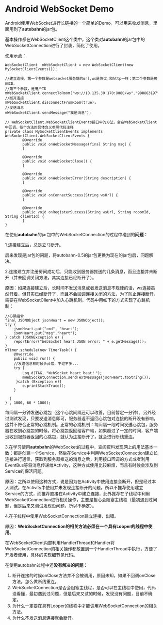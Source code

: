 
# Android WebSocket Demo

Android使用WebSocket进行长链接的一个简单的Demo，可以用来收发消息，里面用到了**autobahn**的jar包。

基本操作都在WebSocketClient这个类中，这个类对**autobahn**的jar包中的WebSocketConnection进行了封装，简化了使用。

使用示范：
```
WebSocketClient  mWebSocketClient = new WebSocketClient(new MySocketClientEvents());

//建立连接，第一个参数是websocket服务端的url,ws是协议,和http一样；第二个参数是房间ID，
//第三个参数，是用户ID
mWebSocketClient.connectToRoom("ws://10.135.30.170:8080/ws","988863197","5");
//断开连接
mWebSocketClient.disconnectFromRoom(true);
//发送消息
mWebSocketClient.sendMessage("我是消息");

// WebSocketClient.WebSocketClientEvents接口中的方法，会在WebSocketClient中回调，每个方法的具体含义参照代码注释
private class MySocketClientEvents implements WebSocketClient.WebSocketClientEvents {
        @Override
        public void onWebSocketMessage(final String msg) {
        }

        @Override
        public void onWebSocketClose() {
        }

        @Override
        public void onWebSocketError(String description) {
        }

        @Override
        public void onConnectSuccess(String wsUrl) {
        }

        @Override
        public void onRegisterSuccess(String wsUrl, String rooomId, String clientId) {
        }
}
```

在使用**autobahn**的jar包中的WebSocketConnection的过程中碰到的**问题：**

1.连接建立后，总是立马断开。

后来发现是jar包的问题，将autobahn-0.5的jar包更换为现在的jar包后，问题解决。

2.连接建立并注册房间成功后，只能收到服务器推送的几条消息，而且连接并未断开（并未回调关闭方法，其实连接已经断开了）。

原因：如果连接建立后，长时间不发送消息或者发送消息不规律的话，ws连接虽然开着，但其实已经断开了，而且不会回调连接关闭的方法，为了防止连接断开，需要在WebSocketClient中加入心跳机制。代码中用如下的方式实现了心跳机制：
```
//心跳指令
final JSONObject jsonHeart = new JSONObject();
try {
    jsonHeart.put("cmd", "heart");
    jsonHeart.put("msg","heart");
} catch (JSONException e) {
    reportError("WebSocket heart JSON error: " + e.getMessage());
}
mTimer.schedule(new TimerTask() {
    @Override
    public void run() {
    //发送信息有时候会异常，不过不多...
    try {
        Log.d(TAG, "WebSocket heart beat！");
        mWebSocketConnection.sendTextMessage(jsonHeart.toString());
     }catch (Exception e){
        e.printStackTrace();
    }

  }
} , 1000, 60 * 1000);
```
每间隔一分钟发送心跳包（这个心跳间隔还可以改善，目前暂定一分钟），另外经过测试发现，只要发送消息即可，服务器返不返回心跳包对连接的断开没有影响，这并不符合正常的心跳机制。正常的心跳机制：每间隔一段时间发送心跳包，服务器在收到心跳包的时候，将心跳包返回给客户端，如果超过了一定的时间，客户端没收到服务器返回的心跳包，就认为连接断开了，就会进行断线重连。

3.在学习使用**autobahn**的WebSocket的过程中，查阅资料发现网上的用法基本一致：都是创建一个Service，然后在Service中利用WebSocketConnection建立长连接进行通信，获取到服务器推送的消息之后，利用接口回调的方式或者利用EventBus等将消息传递给Activity，这种方式使用比较麻烦，而且有时候会涉及到Service的保活问题。

原因：之所以使用这种方式，说是因为在Activity中使用连接会断开，但是经过本人测试，在Activity中使用并未发现连接断开的问题，所以不推荐使用建立Service的方式，而推荐直接在Activity中建立连接，此外推荐在子线程中利用WebSocketConnection进行相关操作，主要是担心会阻塞主线程（最初遇到过问题，但是后来又测试发现没问题，所以不确定）。

4.在子线程中使用WebSocketConnection建立连接，出错。

原因：**WebSocketConnection的相关方法必须在一个具有Looper的线程中使用。**

在WebSocketClient内部利用HandlerThread和Handler将WebSocketConnection的相关操作都放置到一个HandlerThread中执行，方便了开发者使用，具体的实现细节见代码。

在使用autobahn过程中还**没有解决的问题：**

1. 断开连接的时候onClose方法并不会被调用，原因未知，如果不回调onClose方法，怎么做断线重连。
2. WebSocketConnection是否会阻塞主线程，是否可以在主线程中使用，代码没看懂，最初遇到过问题，但是后来又试的时候，发现没有问题，目前不确定。
3. 为什么一定要在具有Looper的线程中才能调用WebSocketConnection的相关方法。
4. 为什么不发送消息连接就会断开。
